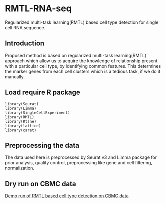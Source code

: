 # RMTL-RNA-seq
Regularized multi-task learning(RMTL) based cell type detection for single cell RNA sequence. 

## Introduction
Proposed method is based on regularized multi-task learning(RMTL) approach which allow us to acquire the knowledge of relationship present with a particular cell type, by identifying common features. This determines the marker genes from each cell clusters which is a tedious task, if we do it manually.  

## Load require R package 
```
library(Seurat)
library(Limma)
library(SingleCellExperiment)
library(RMTL)
library(Rtsne)
library(lattice)
library(caret)
```
## Preprocessing the data
The data used here is preprocessed by Seurat v3 and Limma package for prior analysis, quality control, preprocessing like gene and cell filtering, normalization. 

## Dry run on CBMC data
[Demo run of RMTL based cell type detection on CBMC data](https://github.com/piuupadhyaypu/RMTL-RNA-seq/blob/fded1f9e8bc524229122f2c64854ed4993f09910/index.md)

